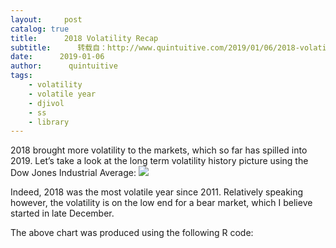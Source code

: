 ```yaml
---
layout:     post
catalog: true
title:      2018 Volatility Recap
subtitle:      转载自：http://www.quintuitive.com/2019/01/06/2018-volatility-recap/
date:      2019-01-06
author:      quintuitive
tags:
    - volatility
    - volatile year
    - djivol
    - ss
    - library
---
```





2018 brought more volatility to the markets, which so far has spilled into 2019. Let’s take a look at the long term volatility history picture using the Dow Jones Industrial Average:
![](http://www.quintuitive.com/wp-content/uploads/2019/01/Rplot.png)


Indeed, 2018 was the most volatile year since 2011. Relatively speaking however, the volatility is on the low end for a bear market, which I believe started in late December.

The above chart was produced using the following R code:




